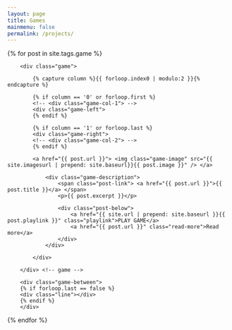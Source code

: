 ```yaml
---
layout: page
title: Games
mainmenu: false
permalink: /projects/
---
```


<div class="games">
{% for post in site.tags.game %}

		<div class="game">

			{% capture column %}{{ forloop.index0 | modulo:2 }}{% endcapture %}
			
			{% if column == '0' or forloop.first %}
			<!-- <div class="game-col-1"> -->
			<div class="game-left">
			{% endif %}
			
			{% if column == '1' or forloop.last %}
			<div class="game-right">
			<!-- <div class="game-col-2"> -->
			{% endif %}
			
			<a href="{{ post.url }}"> <img class="game-image" src="{{ site.imagesurl | prepend: site.baseurl}}{{ post.image }}" /> </a>

				<div class="game-description">
					<span class="post-link"> <a href="{{ post.url }}">{{ post.title }}</a> </span>
					<p>{{ post.excerpt }}</p>

					<div class="post-below">
						<a href="{{ site.url | prepend: site.baseurl }}{{ post.playlink }}" class="playlink">PLAY GAME</a>
						<a href="{{ post.url }}" class="read-more">Read more</a>
					</div>
				</div>

			</div>

		</div> <!-- game -->

		<div class="game-between">
		{% if forloop.last == false %}
		<div class="line"></div>
		{% endif %}
		</div>


{% endfor %}
</div>







